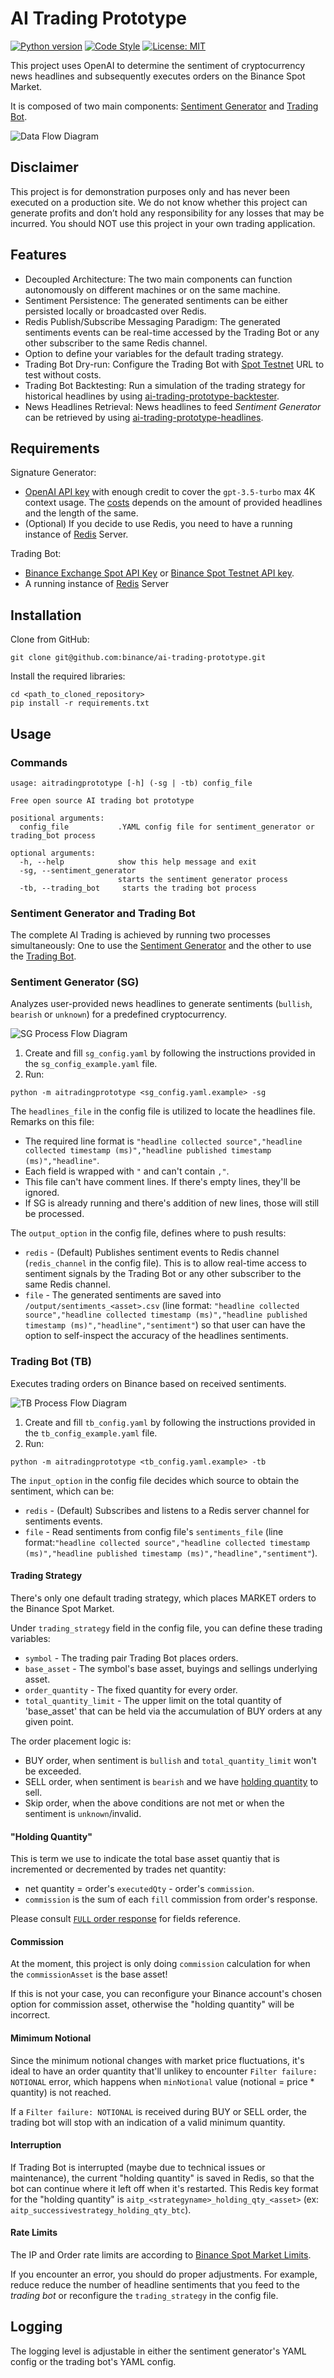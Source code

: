 # AI Trading Prototype
[![Python version](https://img.shields.io/badge/python-3.8_%7C_3.9_%7C_3.10_%7C_3.11-blue)](https://www.python.org/downloads/)
[![Code Style](https://img.shields.io/badge/code_style-black-black)](https://black.readthedocs.io/en/stable/)
[![License: MIT](https://img.shields.io/badge/License-MIT-yellow.svg)](https://opensource.org/licenses/MIT)

This project uses OpenAI to determine the sentiment of cryptocurrency news headlines and subsequently executes orders on the Binance Spot Market.

It is composed of two main components: [Sentiment Generator](#sentiment-generator-sg) and [Trading Bot](#trading-bot-tb).

![Data Flow Diagram](../assets/dfd.drawio.png)


## Disclaimer
This project is for demonstration purposes only and has never been executed on a production site. We do not know whether this project can generate profits and don’t hold any responsibility for any losses that may be incurred. You should NOT use this project in your own trading application.

## Features
- Decoupled Architecture: The two main components can function autonomously on different machines or on the same machine.
- Sentiment Persistence: The generated sentiments can be either persisted locally or broadcasted over Redis.
- Redis Publish/Subscribe Messaging Paradigm: The generated sentiments events can be real-time accessed by the Trading Bot or any other subscriber to the same Redis channel.
- Option to define your variables for the default trading strategy.
- Trading Bot Dry-run: Configure the Trading Bot with [Spot Testnet](https://testnet.binance.vision/) URL to test without costs.
- Trading Bot Backtesting: Run a simulation of the trading strategy for historical headlines by using [ai-trading-prototype-backtester](https://github.com/binance/ai-trading-prototype-backtester/).
- News Headlines Retrieval: News headlines to feed *Sentiment Generator* can be retrieved by using [ai-trading-prototype-headlines](https://github.com/binance/ai-trading-prototype-headlines).

## Requirements
Signature Generator:
- [OpenAI API key](https://platform.openai.com/account/api-keys) with enough credit to cover the `gpt-3.5-turbo` max 4K context usage. The [costs](https://openai.com/pricing) depends on the amount of provided headlines and the length of the same.
- (Optional) If you decide to use Redis, you need to have a running instance of [Redis](https://redis.io/) Server.

Trading Bot:
- [Binance Exchange Spot API Key](https://www.binance.com/en/support/faq/how-to-create-api-keys-on-binance-360002502072) or [Binance Spot Testnet API key](https://testnet.binance.vision/).
- A running instance of [Redis](https://redis.io/) Server

## Installation
Clone from GitHub:
```
git clone git@github.com:binance/ai-trading-prototype.git
```

Install the required libraries:
```
cd <path_to_cloned_repository>
pip install -r requirements.txt
```

## Usage

### Commands
```
usage: aitradingprototype [-h] (-sg | -tb) config_file

Free open source AI trading bot prototype

positional arguments:
  config_file           .YAML config file for sentiment_generator or trading_bot process

optional arguments:
  -h, --help            show this help message and exit
  -sg, --sentiment_generator
                        starts the sentiment generator process
  -tb, --trading_bot     starts the trading bot process
```

### Sentiment Generator and Trading Bot
The complete AI Trading is achieved by running two processes simultaneously: One to use the [Sentiment Generator](#sentiment-generator-sg) and the other to use the [Trading Bot](#trading-bot-tb).

### Sentiment Generator (SG)
Analyzes user-provided news headlines to generate sentiments (`bullish`, `bearish` or `unknown`) for a predefined cryptocurrency.

![SG Process Flow Diagram](../assets/sg_pfd.drawio.png)

1. Create and fill `sg_config.yaml` by following the instructions provided in the `sg_config_example.yaml` file.
2. Run:

```
python -m aitradingprototype <sg_config.yaml.example> -sg
```

The `headlines_file` in the config file is utilized to locate the headlines file. Remarks on this file:
- The required line format is `"headline collected source","headline collected timestamp (ms)","headline published timestamp (ms)","headline"`.
- Each field is wrapped with `"` and can't contain `,"`.
- This file can't have comment lines. If there's empty lines, they'll be ignored.
- If SG is already running and there's addition of new lines, those will still be processed.

The `output_option` in the config file, defines where to push results:
 - `redis` - (Default) Publishes sentiment events to Redis channel (`redis_channel` in the config file). This is to allow real-time access to sentiment signals by the Trading Bot or any other subscriber to the same Redis channel.
 - `file` - The generated sentiments are saved into `/output/sentiments_<asset>.csv` (line format: `"headline collected source","headline collected timestamp (ms)","headline published timestamp (ms)","headline","sentiment"`) so that user can have the option to self-inspect the accuracy of the headlines sentiments.

### Trading Bot (TB)
Executes trading orders on Binance based on received sentiments.

![TB Process Flow Diagram](../assets/tb_pfd.drawio.png)

1. Create and fill `tb_config.yaml` by following the instructions provided in the `tb_config_example.yaml` file.
2. Run:

```
python -m aitradingprototype <tb_config.yaml.example> -tb
```

The `input_option` in the config file decides which source to obtain the sentiment, which can be:
  - `redis` - (Default) Subscribes and listens to a Redis server channel for sentiments events.
  - `file` - Read sentiments from config file's `sentiments_file` (line format:`"headline collected source","headline collected timestamp (ms)","headline published timestamp (ms)","headline","sentiment"`).

#### Trading Strategy
There's only one default trading strategy, which places MARKET orders to the Binance Spot Market.

Under `trading_strategy` field in the config file, you can define these trading variables:
  - `symbol` - The trading pair Trading Bot places orders.
  - `base_asset` - The symbol's base asset, buyings and sellings underlying asset.
  - `order_quantity` - The fixed quantity for every order.
  - `total_quantity_limit` - The upper limit on the total quantity of 'base_asset' that can be held via the accumulation of BUY orders at any given point.

The order placement logic is:
- BUY order, when sentiment is `bullish` and `total_quantity_limit` won't be exceeded.
- SELL order, when sentiment is `bearish` and we have [holding quantity](#holding-quantity) to sell.
- Skip order, when the above conditions are not met or when the sentiment is `unknown`/invalid.

#### "Holding Quantity"
This is term we use to indicate the total base asset quantiy that is incremented or decremented by trades net quantity:
  - net quantity = order's `executedQty` - order's `commission`.
  - `commission` is the sum of each `fill` commission from order's response.

Please consult [`FULL` order response](https://binance-docs.github.io/apidocs/spot/en/#new-order-trade) for fields reference.

#### Commission

At the moment, this project is only doing `commission` calculation for when the `commissionAsset` is the base asset!

If this is not your case, you can reconfigure your Binance account's chosen option for commission asset, otherwise the "holding quantity" will be incorrect.

#### Mimimum Notional

Since the minimum notional changes with market price fluctuations, it's ideal to have an order quantity that'll unlikey to encounter `Filter failure: NOTIONAL` error, which happens when `minNotional` value (notional = price * quantity) is not reached.

If a `Filter failure: NOTIONAL` is received during BUY or SELL order, the trading bot will stop with an indication of a valid minimum quantity.

#### Interruption
If Trading Bot is interrupted (maybe due to technical issues or maintenance), the current "holding quantity" is saved in Redis, so that the bot can continue where it left off when it's restarted.
This Redis key format for the "holding quantity" is `aitp_<strategyname>_holding_qty_<asset>` (ex: `aitp_successivestrategy_holding_qty_btc`).

#### Rate Limits
The IP and Order rate limits are according to [Binance Spot Market Limits](https://github.com/binance/binance-spot-api-docs/blob/master/rest-api.md#limits).

If you encounter an error, you should do proper adjustments. For example, reduce reduce the number of headline sentiments that you feed to the *trading bot* or reconfigure the `trading_strategy` in the config file.


## Logging
The logging level is adjustable in either the sentiment generator's YAML config or the trading bot's YAML config.